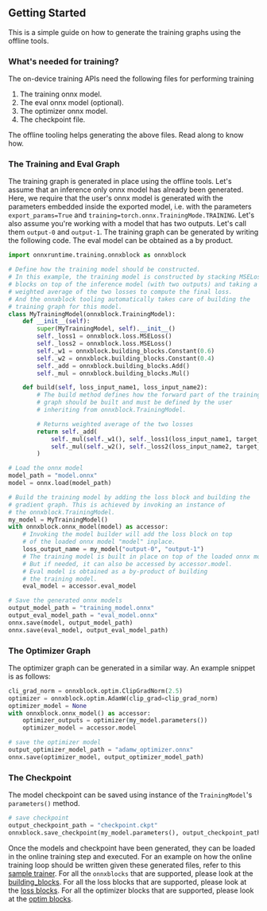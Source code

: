 ## Getting Started

This is a simple guide on how to generate the training graphs using the offline tools.

### What's needed for training?
The on-device training APIs need the following files for performing training
1. The training onnx model.
2. The eval onnx model (optional).
3. The optimizer onnx model.
4. The checkpoint file.

The offline tooling helps generating the above files. Read along to know how.

### The Training and Eval Graph

The training graph is generated in place using the offline tools. Let's assume that an inference only onnx model has already been generated. Here, we require that the user's onnx model is generated with the parameters embedded inside the exported model, i.e. with the parameters `export_params=True` and `training=torch.onnx.TrainingMode.TRAINING`. Let's also assume you're working with a model that has two outputs. Let's call them `output-0` and `output-1`. The training graph can be generated by writing the following code. The eval model can be obtained as a by product.

```py
import onnxruntime.training.onnxblock as onnxblock

# Define how the training model should be constructed.
# In this example, the training model is constructed by stacking MSELoss
# blocks on top of the inference model (with two outputs) and taking a
# weighted average of the two losses to compute the final loss.
# And the onnxblock tooling automatically takes care of building the
# training graph for this model.
class MyTrainingModel(onnxblock.TrainingModel):
    def __init__(self):
        super(MyTrainingModel, self).__init__()
        self._loss1 = onnxblock.loss.MSELoss()
        self._loss2 = onnxblock.loss.MSELoss()
        self._w1 = onnxblock.building_blocks.Constant(0.6)
        self._w2 = onnxblock.building_blocks.Constant(0.4)
        self._add = onnxblock.building_blocks.Add()
        self._mul = onnxblock.building_blocks.Mul()

    def build(self, loss_input_name1, loss_input_name2):
        # The build method defines how the forward part of the training
        # graph should be built and must be defined by the user
        # inheriting from onnxblock.TrainingModel.

        # Returns weighted average of the two losses
        return self._add(
            self._mul(self._w1(), self._loss1(loss_input_name1, target_name="target1")),
            self._mul(self._w2(), self._loss2(loss_input_name2, target_name="target2"))
        )

# Load the onnx model
model_path = "model.onnx"
model = onnx.load(model_path)

# Build the training model by adding the loss block and building the
# gradient graph. This is achieved by invoking an instance of
# the onnxblock.TrainingModel.
my_model = MyTrainingModel()
with onnxblock.onnx_model(model) as accessor:
    # Invoking the model builder will add the loss block on top
    # of the loaded onnx model "model" inplace.
    loss_output_name = my_model("output-0", "output-1")
    # The training model is built in place on top of the loaded onnx model "model".
    # But if needed, it can also be accessed by accessor.model.
    # Eval model is obtained as a by-product of building
    # the training model.
    eval_model = accessor.eval_model

# Save the generated onnx models
output_model_path = "training_model.onnx"
output_eval_model_path = "eval_model.onnx"
onnx.save(model, output_model_path)
onnx.save(eval_model, output_eval_model_path)
```

### The Optimizer Graph

The optimizer graph can be generated in a similar way. An example snippet is as follows:

```py
cli_grad_norm = onnxblock.optim.ClipGradNorm(2.5)
optimizer = onnxblock.optim.AdamW(clip_grad=clip_grad_norm)
optimizer_model = None
with onnxblock.onnx_model() as accessor:
    optimizer_outputs = optimizer(my_model.parameters())
    optimizer_model = accessor.model

# save the optimizer model
output_optimizer_model_path = "adamw_optimizer.onnx"
onnx.save(optimizer_model, output_optimizer_model_path)
```

### The Checkpoint

The model checkpoint can be saved using instance of the `TrainingModel`'s `parameters()` method.

```py
# save checkpoint
output_checkpoint_path = "checkpoint.ckpt"
onnxblock.save_checkpoint(my_model.parameters(), output_checkpoint_path)
```

Once the models and checkpoint have been generated, they can be loaded in the online training step and executed.
For an example on how the online training loop should be written given these generated files, refer to this
[sample trainer](https://github.com/microsoft/onnxruntime/blob/master/orttraining/orttraining/test/training_api/trainer/trainer.cc).
For all the `onnxblocks` that are supported, please look at the [building_blocks](https://github.com/microsoft/onnxruntime/blob/master/orttraining/orttraining/python/training/onnxblock/building_blocks.py).
For all the loss blocks that are supported, please look at the [loss blocks](https://github.com/microsoft/onnxruntime/tree/master/orttraining/orttraining/python/training/onnxblock/loss/loss.py).
For all the optimizer blocks that are supported, please look at the [optim blocks](https://github.com/microsoft/onnxruntime/blob/master/orttraining/orttraining/python/training/onnxblock/optim/optim.py).
